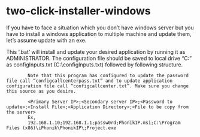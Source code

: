 # two-click-installer-windows
If you have to face a situation which you don’t have windows server but you have to install a windows application to multiple machine and update them, let’s assume update with an exe. 

This ‘.bat’ will install and update your desired application by running it as ADMINISTRATOR. 
The configuration file should be saved to local drive “C:” as configInputs.txt (C:\configInputs.txt) followed by following structure.

            Note that this program has configured to update the password file call “configcallcenterpass.txt” and to update application configuration file call “configcallcenter.txt”. Make sure you change this source as you desire.

            <Primary Server IP>;<Secondary server IP>;<Password to update>;<Install File>;<Application Directory>;<File to be copy from the server>
            Ex,
            192.168.1.10;192.168.1.1;passw0rd;PhonikIP.msi;C:\Program Files (x86)\iPhonik\PhonikIP\;Project.exe
